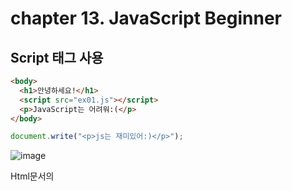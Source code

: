 # chapter 13. JavaScript Beginner

## Script 태그 사용

```html
<body>
  <h1>안녕하세요!</h1>
  <script src="ex01.js"></script>
  <p>JavaScript는 어려워:(</p>
</body>
```
```javascript
document.write("<p>js는 재미있어:)</p>");
```
![image](https://github.com/llyybbb/likelion_session/assets/105144795/a7c7fa22-c389-4f06-a602-72d1af4f19fc)

Html문서의 <script>태그의 위치에 출력됨.
권장되는 위치는 <body>태그의 맨 아래쪽. 

## 변수 주석

  변수: 데이터를 담아 놓기 위해 이름표를 붙여놓는 공간
  
  var 변수이름 = 변수값; 
  ```
  //변수 선언
  var num;
  //변수 초기화
  num=10;
  //변수 선언+초기화
  var num=10;
  num=20;
  
  console.log(num); //20
  ```
